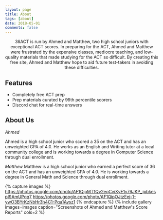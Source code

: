```yaml
---
layout: page
title: About
tags: [about]
date: 2018-05-01
comments: false
---
```

    
<center>36ACT is run by Ahmed and Matthew, two high school juniors with exceptional ACT scores. In preparing for the ACT, Ahmed and Matthew were frustrated by the expensive classes, mediocre teaching, and low-quality materials that made studying for the ACT so difficult. By creating this free site, Ahmed and Matthew hope to aid future test-takers in avoiding these difficulties.</center>

## Features
* Completely free ACT prep
* Prep materials curated by 99th percentile scorers
* Discord chat for real-time answers

## About Us

_Ahmed_

Ahmed is a high school junior who scored a 35 on the ACT and has an unweighted GPA of 4.0. He works as an English and Writing tutor at a local community college and is working towards a degree in Computer Science through dual enrollment.

_Matthew_
Matthew is a high school junior who earned a perfect score of 36 on the ACT and has an unweighted GPA of 4.0. He is working towards a degree in General Math and Science through dual enrollment.

{% capture images %}
    https://photos.google.com/photo/AF1QipMT1Qv2eqCviXyE1y76JKP_jpbkespI9AmUPqq7
    https://photos.google.com/photo/AF1QipOJtzEej-1-ywO3BYrKzNbHr3h4C1-Pqa1Aysz1
{% endcapture %}
{% include gallery images=images caption="Screenshots of Ahmed and Matthew's Score Reports" cols=2 %}
